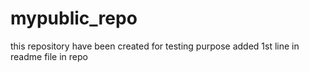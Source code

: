 # mypublic_repo
this repository have been created for testing purpose
added 1st line in readme file in repo
